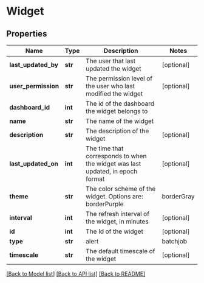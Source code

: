 # Widget

## Properties
Name | Type | Description | Notes
------------ | ------------- | ------------- | -------------
**last_updated_by** | **str** | The user that last updated the widget | [optional] 
**user_permission** | **str** | The permission level of the user who last modified the widget | [optional] 
**dashboard_id** | **int** | The id of the dashboard the widget belongs to | 
**name** | **str** | The name of the widget | 
**description** | **str** | The description of the widget | [optional] 
**last_updated_on** | **int** | The time that corresponds to when the widget was last updated, in epoch format | [optional] 
**theme** | **str** | The color scheme of the widget. Options are: borderPurple | borderGray | borderBlue | solidPurple | solidGray | solidBlue | simplePurple | simpleBlue | simpleGray | newBorderGray | newBorderBlue | newBorderDarkBlue | newSolidGray | newSolidBlue | newSolidDarkBlue | newSimpleGray | newSimpleBlue |newSimpleDarkBlue | [optional] 
**interval** | **int** | The refresh interval of the widget, in minutes | [optional] 
**id** | **int** | The Id of the widget | [optional] 
**type** | **str** | alert | batchjob | flash | gmap | ngraph | ograph | cgraph | sgraph | netflowgraph | groupNetflowGraph | netflow | groupNetflow | html | bigNumber | gauge | pieChart | table | dynamicTable | deviceSLA | text | statsd | deviceStatus | serviceAlert | noc | websiteOverview | websiteOverallStatus | websiteIndividualStatus | websiteSLA | 
**timescale** | **str** | The default timescale of the widget | [optional] 

[[Back to Model list]](../README.md#documentation-for-models) [[Back to API list]](../README.md#documentation-for-api-endpoints) [[Back to README]](../README.md)


